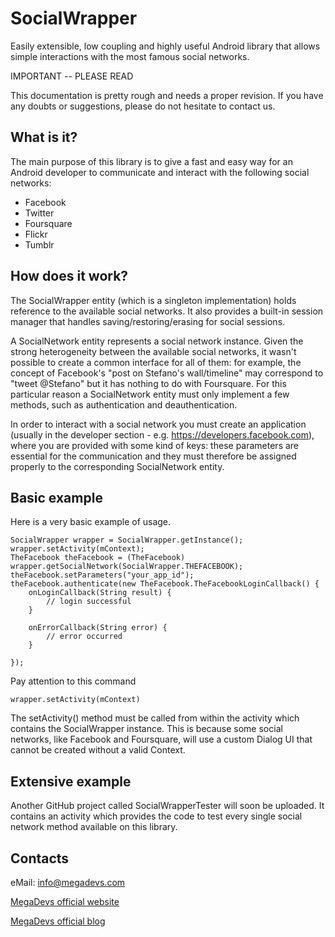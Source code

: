 SocialWrapper
=============

Easily extensible, low coupling and highly useful Android library that allows simple interactions with the most famous social networks.

IMPORTANT -- PLEASE READ

This documentation is pretty rough and needs a proper revision. If you have any doubts or suggestions, please do not hesitate to contact us.

What is it?
-----------

The main purpose of this library is to give a fast and easy way for an Android developer to communicate and interact with the following social networks:

* Facebook
* Twitter
* Foursquare
* Flickr
* Tumblr

How does it work?
-----------------

The SocialWrapper entity (which is a singleton implementation) holds reference to the available social networks. It also provides a built-in session manager that handles saving/restoring/erasing for social sessions.

A SocialNetwork entity represents a social network instance. Given the strong heterogeneity between the available social networks, it wasn't possible to create a common interface for all of them: for example, the concept of Facebook's "post on Stefano's wall/timeline" may correspond to "tweet @Stefano" but it has nothing to do with Foursquare. For this particular reason a SocialNetwork entity must only implement a few methods, such as authentication and deauthentication.

In order to interact with a social network you must create an application (usually in the developer section - e.g. https://developers.facebook.com), where you are provided with some kind of keys: these parameters are essential for the communication and they must therefore be assigned properly to the corresponding SocialNetwork entity.

Basic example
-------------

Here is a very basic example of usage.

	SocialWrapper wrapper = SocialWrapper.getInstance();
	wrapper.setActivity(mContext);
	TheFacebook theFacebook = (TheFacebook) wrapper.getSocialNetwork(SocialWrapper.THEFACEBOOK);
	theFacebook.setParameters("your_app_id");
	theFacebook.authenticate(new TheFacebook.TheFacebookLoginCallback() {
		onLoginCallback(String result) {
			// login successful
		}

		onErrorCallback(String error) {
			// error occurred
		}

	});

Pay attention to this command

	wrapper.setActivity(mContext)

The setActivity() method must be called from within the activity which  contains the SocialWrapper instance. This is because some social networks, like Facebook and Foursquare, will use a custom Dialog UI that cannot be created without a valid Context.

Extensive example
-----------------

Another GitHub project called SocialWrapperTester will soon be uploaded. It contains an activity which provides the code to test every single social network method available on this library.

Contacts
--------

eMail: info@megadevs.com

[MegaDevs official website](http://megadevs.com/)

[MegaDevs official blog](http://megazine.megadevs.com)
